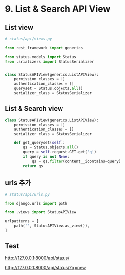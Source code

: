 # 9. List & Search API View

## List view

```python
# status/api/views.py

from rest_framework import generics

from status.models import Status
from .srializers import StatusSerializer


class StatusAPIView(generics.ListAPIView):
    permission_classes = []
    authentication_classes = []
    queryset = Status.objects.all()
    serializer_class = StatusSerializer
```

## List & Search view

```python
class StatusAPIView(generics.ListAPIView):
    permission_classes = []
    authentication_classes = []
    serializer_class = StatusSerializer

    def get_queryset(self):
        qs = Status.objects.all()
        query = self.request.GET.get('q')
        if query is not None:
            qs = qs.filter(content__icontains=query)
        return qs
```

## urls 추가

```python
# status/api/urls.py

from django.urls import path

from .views import StatusAPIView

urlpatterns = [
    path('', StatusAPIView.as_view()),
]
```

## Test

<http://127.0.0.1:8000/api/status/>

<http://127.0.0.1:8000/api/status/?q=new>